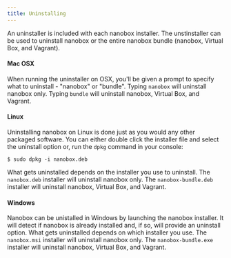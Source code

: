 ```yaml
---
title: Uninstalling
---
```


An uninstaller is included with each nanobox installer. The unstinstaller can be used to uninstall nanobox or the entire nanobox bundle (nanobox, Virtual Box, and Vagrant).

#### Mac OSX
When running the uninstaller on OSX, you'll be given a prompt to specify what to uninstall - "nanobox" or "bundle". Typing `nanobox` will uninstall nanobox only. Typing `bundle` will uninstall nanobox, Virtual Box, and Vagrant.

#### Linux
Uninstalling nanobox on Linux is done just as you would any other packaged software. You can either double click the installer file and select the uninstall option or, run the `dpkg` command in your console:

```shell
$ sudo dpkg -i nanobox.deb
```

What gets uninstalled depends on the installer you use to uninstall. The `nanobox.deb` installer will uninstall nanobox only. The `nanobox-bundle.deb` installer will uninstall nanobox, Virtual Box, and Vagrant.

#### Windows
Nanobox can be unistalled in Windows by launching the nanobox installer. It will detect if nanobox is already installed and, if so, will provide an uninstall option. What gets uninstalled depends on which installer you use. The `nanobox.msi` installer will uninstall nanobox only. The `nanobox-bundle.exe` installer will uninstall nanobox, Virtual Box, and Vagrant.
